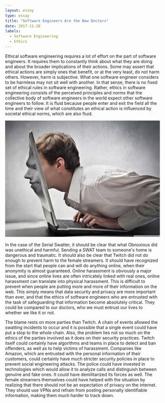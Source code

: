 ```yaml
---
layout: essay
type: essay
title: "Software Engineers Are the New Doctors"
date: 2017-11-28
labels:
  - Software Engineering
  - Ethics
---
```


Ethical software engineering requires a lot of effort on the part of software engineers. It requires them to constantly think about what they are doing and about the broader implications of their actions. Some may assert that ethical actions are simply ones that benefit, or at the very least, do not harm others. However, harm is subjective. What one software engineer considers to be harmless may not sit well with another. In that sense, there is no fixed set of ethical rules in software engineering. Rather, ethics in software engineering consists of the perceived principles and norms that the collective body of software engineers in the world expect other software engineers to follow. It is fluid because people enter and exit the field all the time and their view of what constitutes an ethical action is influenced by societal ethical norms, which are also fluid.

<img class="ui right floated medium image" src="../images/online.jpeg">

In the case of the Serial Swatter, it should be clear that what Obnoxious did was unethical and harmful. Sending a SWAT team to someone's home is dangerous and traumatic. It should also be clear that Twitch did not do enough to prevent harm to the female streamers. It should have recognized from the start that people can and will do anything online, when their anonymity is almost guaranteed. Online harassment is obviously a major issue, and since online lives are often intricately linked with real ones, online harassment can translate into physical harassment. This is difficult to prevent when people are putting more and more of their information on the web. This simply means that data security and privacy are more important than ever, and that the ethics of software engineers who are entrusted with the task of safeguarding that information become absolutely critical. They could be compared to our doctors, who we must entrust our lives to whether we like it or not.

The blame rests on more parties than Twitch. A chain of events allowed the swatting incidents to occur and it is possible that a single event could have put a stop to the whole chain. Also, the problem lies not so much on the ethics of the parties involved as it does on their security practices. Twitch itself could certainly have algorithms and teams in place to detect and ban offenders, as well as to help victims of harassment. Companies like Amazon, which are entrusted with the personal information of their customers, could certainly have much stricter security policies in place to prevent social engineering attacks. The police could have invested in technologies which would allow it to analyze calls and distinguish between genuine and fake ones. It could have demilitarized its forces as well. The female streamers themselves could have helped with the situation by realizing that there should not be an expectation of privacy on the internet. They should use VPNs and refrain from posting personally identifiable information, making them much harder to track down.
